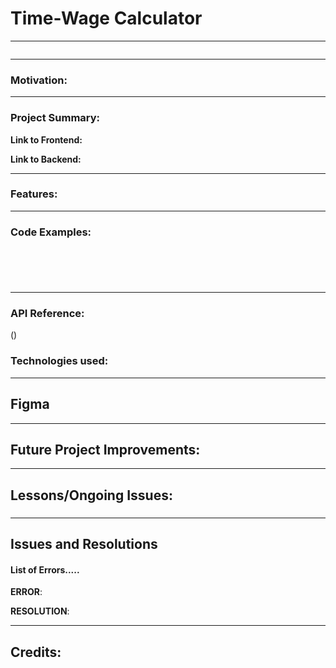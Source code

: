 # Time-Wage Calculator

---

![]()

---

### Motivation:



---

### Project Summary:



**Link to Frontend:** 


**Link to Backend:** 


---

### Features:

---

### Code Examples:


```
```



```


```



```

```


```

```
---

### API Reference:

()

### Technologies used:



---

## Figma 



---

## Future Project Improvements:


---

## Lessons/Ongoing Issues:

### 



---

## Issues and Resolutions

#### List of Errors.....

**ERROR**:


**RESOLUTION**:

---

## Credits:
